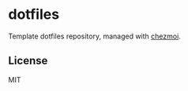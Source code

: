 # dotfiles

Template dotfiles repository, managed with [chezmoi](https://chezmoi.io/).

## License

MIT